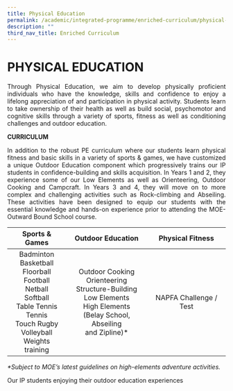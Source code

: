 ```yaml
---
title: Physical Education
permalink: /academic/integrated-programme/enriched-curriculum/physical-education/
description: ""
third_nav_title: Enriched Curriculum
---
```

# PHYSICAL EDUCATION

<p style="text-align: justify;">Through Physical Education, we aim to develop physically proficient individuals who have the knowledge, skills and confidence to enjoy a lifelong appreciation of and participation in physical activity. Students learn to take ownership of their health as well as build social, psychomotor and cognitive skills through a variety of sports, fitness as well as conditioning challenges and outdoor education.</p>

**CURRICULUM**

<p style="text-align: justify;">In addition to the robust PE curriculum where our students learn physical fitness and basic skills in a variety of sports & games, we have customized a unique Outdoor Education component which progressively trains our IP students in confidence-building and skills acquisition. In Years 1 and 2, they experience some of our Low Elements as well as Orienteering, Outdoor Cooking and Campcraft. In Years 3 and 4, they will move on to more complex and challenging activities such as Rock-climbing and Abseiling. These activities have been designed to equip our students with the essential knowledge and hands-on experience prior to attending the MOE-Outward Bound School course.</p>

|     Sports & Games      |    Outdoor Education       |    Physical Fitness    |
|:----------------:|:---------:|:---------------:|
| Badminton<br>Basketball<br>Floorball<br>Football<br>Netball<br>Softball<br>Table Tennis<br>Tennis<br>Touch Rugby<br>Volleyball<br>Weights training | Outdoor Cooking<br>Orienteering<br>Structure-Building<br>Low Elements<br>High Elements<br>(Belay School, Abseiling<br>and Zipline)\*<br> | NAPFA Challenge / Test |

_\*Subject to MOE’s latest guidelines on high-elements adventure activities._

Our IP students enjoying their outdoor education experiences